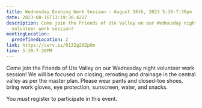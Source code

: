```yaml
---
title: Wednesday Evening Work Session - August 16th, 2023 5:30-7:30pm
date: 2023-08-16T13:19:30.422Z
description: Come join the Friends of Ute Valley on our Wednesday night
  volunteer work session!
meetingLocation:
  predefinedLocation: 2
link: https://cerv.is/0132g29ZpOm
time: 5:30-7:30PM
---
```


Come join the Friends of Ute Valley on our Wednesday night volunteer work session! We will be focused on closing, rerouting and drainage in the central valley as per the master plan. Please wear pants and closed-toe shoes, bring work gloves, eye protection, sunscreen, water, and snacks.

You *must* register to participate in this event.
